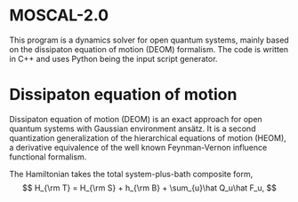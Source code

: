# MOSCAL-2.0

This program is a dynamics solver for open quantum systems, mainly based on the dissipaton equation of motion (DEOM) formalism. The code is written in C++ and uses Python being the input script generator.

# Dissipaton equation of motion

Dissipaton equation of motion (DEOM) is an exact approach for open quantum systems with Gaussian environment ansätz. It is a second quantization generalization of the hierarchical equations of motion (HEOM), a derivative equivalence of the well known Feynman-Vernon influence functional formalism. 

The Hamiltonian takes the total system-plus-bath composite form, 
$$
H_{\rm T} = H_{\rm S} + h_{\rm B} + \sum_{u}\hat Q_u\hat F_u,
$$


